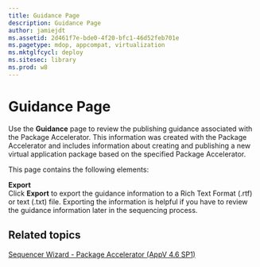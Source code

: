 ```yaml
---
title: Guidance Page
description: Guidance Page
author: jamiejdt
ms.assetid: 2d461f7e-bde0-4f20-bfc1-46d52feb701e
ms.pagetype: mdop, appcompat, virtualization
ms.mktglfcycl: deploy
ms.sitesec: library
ms.prod: w8
---
```



# Guidance Page


Use the **Guidance** page to review the publishing guidance associated with the Package Accelerator. This information was created with the Package Accelerator and includes information about creating and publishing a new virtual application package based on the specified Package Accelerator.

This page contains the following elements:

<a href="" id="export"></a>**Export**  
Click **Export** to export the guidance information to a Rich Text Format (.rtf) or text (.txt) file. Exporting the information is helpful if you have to review the guidance information later in the sequencing process.

## Related topics


[Sequencer Wizard - Package Accelerator (AppV 4.6 SP1)](sequencer-wizard---package-accelerator--appv-46-sp1-.md)

 

 





